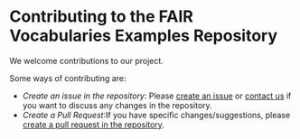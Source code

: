 # Contributing to the FAIR Vocabularies Examples Repository

We welcome contributions to our project.

Some ways of contributing are:
- *Create an issue in the repository*: Please [create an issue](https://github.com/FAIRvocabularies/examples/issues) or [contact us](fairvocabularies.github.io/about) if you want to discuss any changes in the repository. 
- *Create a Pull Request*:If you have specific changes/suggestions, please [create a pull request in the repository](https://github.com/FAIRvocabularies/examples/pulls).
